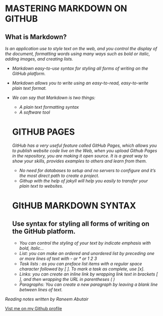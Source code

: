 # MASTERING MARKDOWN ON GITHUB

## What is Markdown?
*Is an application use to style text on the web, and you control the display of the document, formatting words using many ways such as bold or italic, adding images, and creating lists.*
* *Markdown easy-to-use syntax for styling all forms of writing on the GitHub platform.*
* *Markdown allows you to write using an easy-to-read, easy-to-write plain text format.*
* *We can say that Markdown is two things:*
  * *A plain text formatting syntax* 
  * *A software tool*
  # GITHUB PAGES
  *GitHub has a very useful feature called GitHub Pages, which allows you to publish website code live on the Web, when you upload Github Pages in the repository, you are making it open source. It is a great way to show your skills, provides examples to others and learn from them.*
  * *No need for databases to setup and no servers to configure and it’s the most direct path to create a project.*
  * *Githup with the help of jakyll will help you easily to transfer your plain text to websites.*

  # GItHUB MARKDOWN SYNTAX
  ## Use syntax for styling all forms of writing on the GitHub platform.
  * *You can control the styling of your text by indicate emphasis with bold, italic...* 
  * *List: you can make an ordered and unordered list by preceding one or more lines of text with - or * or  1 2 3*
  * *Task lists : as you can preface list items with a regular space character followed by [ ]. To mark a task as complete, use [x].*
  * *Links: you can create an inline link by wrapping link text in brackets [ ], and then wrapping the URL in parentheses ( )*
  * *Paragraphs: You can create a new paragraph by leaving a blank line between lines of text.*

*Reading notes written by Raneem Abutair* 

[Vist me on my Github profile](https://github.com/Raneemabutair/Reading-Notes)

  

 





